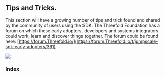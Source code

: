 ## Tips and Tricks.

This section will have a growing number of tips and trick found and shared by the community of users using the SDK. The Threefold Foundation has a forum on which these early adopters, developers and systems integrators could work, learn and discover things together. The forum could be found here: [https://forum.Threefold.io/](https://forum.Threefold.io/t/jumpscale-sdk-early-adopters/361)

![](./img/forum_sdk.png)

### Index


